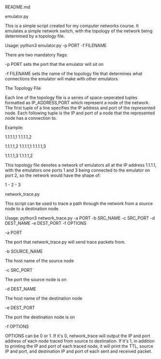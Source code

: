 README.md

emulator.py

This is a simple script created for my computer networks course.
It emulates a simple network switch, with the topology of the
network being determined by a topology file.

Usage:
python3 emulator.py -p PORT -f FILENAME

There are two mandatory flags:

-p PORT
sets the port that the emulator will sit on

-f FILENAME
sets the name of the topology file that determines what
connections the emulator will make with other emulators

The Topology File

Each line of the topology file is a series of space-seperated tuples formatted as IP_ADDRESS,PORT which represent a node of the network.
The first tuple of a line specifies the IP address and port of the represented node.
Each following tuple is the IP and port of a node that the represented node has a connection to.

Example:

1.1.1.1,1 1.1.1.1,2

1.1.1.1,2 1.1.1.1,1 1.1.1.1,3

1.1.1.1,3 1.1.1.1,2

This topology file denotes a network of emulators all at the IP address 1.1.1.1,
with the emulators one ports 1 and 3 being connected to the emulator on port 2,
so the network would have the shape of:

1 - 2 - 3

network_trace.py

This script can be used to trace a path through the network from a source
node to a destination node.

Usage:
python3 network_trace.py -a PORT -b SRC_NAME -c SRC_PORT -d DEST_NAME -e DEST_PORT -f OPTIONS

-a PORT

The port that network_trace.py will send trace packets from.

-b SOURCE_NAME

The host name of the source node

-c SRC_PORT

The port the source node is on

-d DEST_NAME

The host name of the destination node

-e DEST_PORT

The port the destination node is on

-f OPTIONS

OPTIONS can be 0 or 1. If it's 0, network_trace will output the IP and port address of each
node traced from source to destination. If it's 1, in addition to printing the IP and port
of each traced node, it will print the TTL, source IP and port, and destination IP and port
of each sent and received packet.
